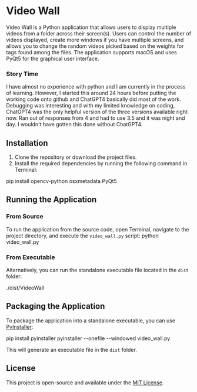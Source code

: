 # Video Wall

Video Wall is a Python application that allows users to display multiple videos from a folder across their screen(s). Users can control the number of videos displayed,  create more windows if you have multiple screens, and allows you to change the random videos picked based on the weights for tags found among the files. The application supports macOS and uses PyQt5 for the graphical user interface.

### Story Time
I have almost no experience with python and I am currently in the process of learning. However, I started this around 24 hours before putting the working code onto github and ChatGPT4 basically did most of the work. Debugging was interesting and with my limited knowledge on coding, ChatGPT4 was the only helpful version of the three versions available right now. Ran out of responses from 4 and had to use 3.5 and it was night and day. I wouldn't have gotten this done without ChatGPT4.

## Installation

1. Clone the repository or download the project files.
2. Install the required dependencies by running the following command in Terminal:

pip install opencv-python osxmetadata PyQt5


## Running the Application

### From Source

To run the application from the source code, open Terminal, navigate to the project directory, and execute the `video_wall.py` script:
python video_wall.py


### From Executable

Alternatively, you can run the standalone executable file located in the `dist` folder:

./dist/VideoWall


## Packaging the Application

To package the application into a standalone executable, you can use [PyInstaller](https://www.pyinstaller.org/):

pip install pyinstaller
pyinstaller --onefile --windowed video_wall.py



This will generate an executable file in the `dist` folder.

## License

This project is open-source and available under the [MIT License](LICENSE).
